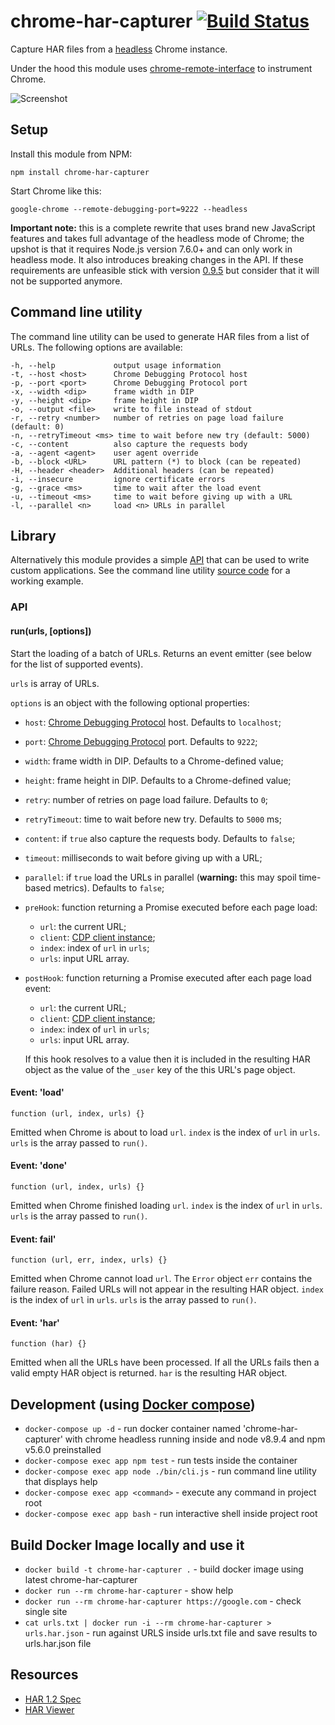 chrome-har-capturer    [![Build Status](https://travis-ci.org/cyrus-and/chrome-har-capturer.svg?branch=master)](https://travis-ci.org/cyrus-and/chrome-har-capturer)
===================

Capture HAR files from a [headless] Chrome instance.

Under the hood this module uses [chrome-remote-interface] to instrument Chrome.

[chrome-remote-interface]: https://github.com/cyrus-and/chrome-remote-interface
[headless]: https://www.chromestatus.com/feature/5678767817097216

![Screenshot](http://i.imgur.com/HoDaGr3.png)

Setup
-----

Install this module from NPM:

    npm install chrome-har-capturer

Start Chrome like this:

    google-chrome --remote-debugging-port=9222 --headless

**Important note:** this is a complete rewrite that uses brand new JavaScript
features and takes full advantage of the headless mode of Chrome; the upshot is
that it requires Node.js version 7.6.0+ and can only work in headless mode. It
also introduces breaking changes in the API. If these requirements are
unfeasible stick with version [0.9.5] but consider that it will not be supported
anymore.

[0.9.5]: https://github.com/cyrus-and/chrome-har-capturer/releases/tag/v0.9.5

Command line utility
--------------------

The command line utility can be used to generate HAR files from a list of
URLs. The following options are available:

    -h, --help             output usage information
    -t, --host <host>      Chrome Debugging Protocol host
    -p, --port <port>      Chrome Debugging Protocol port
    -x, --width <dip>      frame width in DIP
    -y, --height <dip>     frame height in DIP
    -o, --output <file>    write to file instead of stdout
    -r, --retry <number>   number of retries on page load failure (default: 0)
    -n, --retryTimeout <ms> time to wait before new try (default: 5000)
    -c, --content          also capture the requests body
    -a, --agent <agent>    user agent override
    -b, --block <URL>      URL pattern (*) to block (can be repeated)
    -H, --header <header>  Additional headers (can be repeated)
    -i, --insecure         ignore certificate errors
    -g, --grace <ms>       time to wait after the load event
    -u, --timeout <ms>     time to wait before giving up with a URL
    -l, --parallel <n>     load <n> URLs in parallel

Library
-------

Alternatively this module provides a simple [API](#api) that can be used to
write custom applications. See the command line utility [source code] for a
working example.

[source code]: https://github.com/cyrus-and/chrome-har-capturer/blob/master/bin/cli.js

### API

#### run(urls, [options])

Start the loading of a batch of URLs. Returns an event emitter (see below for
the list of supported events).

`urls` is array of URLs.

`options` is an object with the following optional properties:

- `host`: [Chrome Debugging Protocol] host. Defaults to `localhost`;
- `port`: [Chrome Debugging Protocol] port. Defaults to `9222`;
- `width`: frame width in DIP. Defaults to a Chrome-defined value;
- `height`: frame height in DIP. Defaults to a Chrome-defined value;
- `retry`: number of retries on page load failure. Defaults to `0`;
- `retryTimeout`: time to wait before new try. Defaults to `5000` ms;
- `content`: if `true` also capture the requests body. Defaults to `false`;
- `timeout`: milliseconds to wait before giving up with a URL;
- `parallel`: if `true` load the URLs in parallel (**warning:** this may spoil
  time-based metrics). Defaults to `false`;
- `preHook`: function returning a Promise executed before each page load:
    - `url`: the current URL;
    - `client`: [CDP client instance];
    - `index`: index of `url` in `urls`;
    - `urls`: input URL array.
- `postHook`: function returning a Promise executed after each page load event:
    - `url`: the current URL;
    - `client`: [CDP client instance];
    - `index`: index of `url` in `urls`;
    - `urls`: input URL array.

    If this hook resolves to a value then it is included in the resulting HAR
    object as the value of the `_user` key of the this URL's page object.

[CDP client instance]: https://github.com/cyrus-and/chrome-remote-interface#class-cdp

#### Event: 'load'

    function (url, index, urls) {}

Emitted when Chrome is about to load `url`. `index` is the index of `url` in
`urls`. `urls` is the array passed to `run()`.

#### Event: 'done'

    function (url, index, urls) {}

Emitted when Chrome finished loading `url`. `index` is the index of `url` in
`urls`. `urls` is the array passed to `run()`.

#### Event: fail'

    function (url, err, index, urls) {}

Emitted when Chrome cannot load `url`. The `Error` object `err` contains the
failure reason. Failed URLs will not appear in the resulting HAR object. `index`
is the index of `url` in `urls`. `urls` is the array passed to `run()`.

#### Event: 'har'

    function (har) {}

Emitted when all the URLs have been processed. If all the URLs fails then a
valid empty HAR object is returned. `har` is the resulting HAR object.

Development (using [Docker compose](https://docs.docker.com/compose/))
---------

- `docker-compose up -d` - run docker container named 'chrome-har-capturer' with
chrome headless running inside and node v8.9.4 and npm v5.6.0 preinstalled
- `docker-compose exec app npm test` - run tests inside the container
- `docker-compose exec app node ./bin/cli.js` - run command line utility that
displays help
- `docker-compose exec app <command>` - execute any command in project root
- `docker-compose exec app bash` - run interactive shell inside project root

Build Docker Image locally and use it
---------
- `docker build -t chrome-har-capturer .` - build docker image using latest chrome-har-capturer
- `docker run --rm chrome-har-capturer` - show help
- `docker run --rm chrome-har-capturer https://google.com` - check single site
- `cat urls.txt | docker run -i --rm chrome-har-capturer > urls.har.json` - run against
URLS inside urls.txt file and save results to urls.har.json file

Resources
---------

- [HAR 1.2 Spec](http://www.softwareishard.com/blog/har-12-spec/)
- [HAR Viewer](http://www.softwareishard.com/blog/har-viewer/)

[Chrome Debugging Protocol]: https://developer.chrome.com/devtools/docs/debugger-protocol
